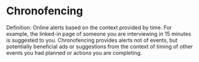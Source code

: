 # Chronofencing

Definition: Online alerts based on the context provided by time. For example, the linked-in page of someone you are interviewing in 15 minutes is suggested to you. Chronofencing provides alerts not of events, but potentially beneficial ads or suggestions from the context of timing of other events you had planned or actions you are completing.